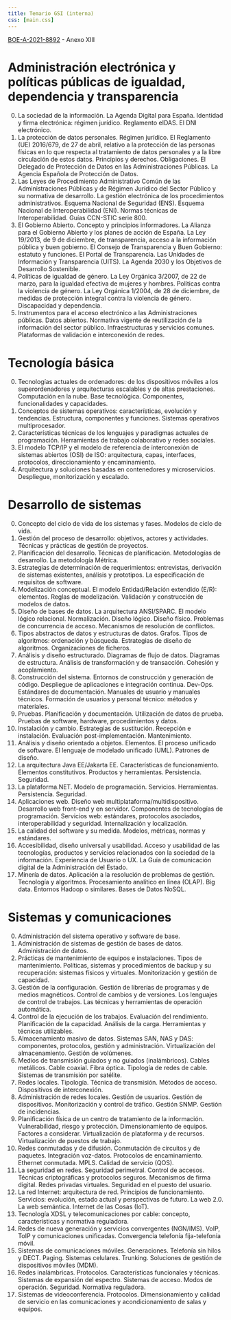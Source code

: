 ```yaml
---
title: Temario GSI (interna)
css: [main.css]
---
```

<div class="alert">
<a href="https://boe.es/diario_boe/txt.php?id=BOE-A-2021-8892" target="_blank">BOE-A-2021-8892</a> - Anexo XIII
</div>

# Administración electrónica y políticas públicas de igualdad, dependencia y transparencia

0. La sociedad de la información. La Agenda Digital para España. Identidad y firma electrónica: régimen jurídico. Reglamento eIDAS. El DNI electrónico.
0. La protección de datos personales. Régimen jurídico. El Reglamento (UE) 2016/679, de 27 de abril, relativo a la protección de las personas físicas en lo que respecta al tratamiento de datos personales y a la libre circulación de estos datos. Principios y derechos. Obligaciones. El Delegado de Protección de Datos en las Administraciones Públicas. La Agencia Española de Protección de Datos.
0. Las Leyes de Procedimiento Administrativo Común de las Administraciones Públicas y de Régimen Jurídico del Sector Público y su normativa de desarrollo. La gestión electrónica de los procedimientos administrativos. Esquema Nacional de Seguridad (ENS). Esquema Nacional de Interoperabilidad (ENI). Normas técnicas de Interoperabilidad. Guías CCN-STIC serie 800.
0. El Gobierno Abierto. Concepto y principios informadores. La Alianza para el Gobierno Abierto y los planes de acción de España. La Ley 19/2013, de 9 de diciembre, de transparencia, acceso a la información pública y buen gobierno. El Consejo de Transparencia y Buen Gobierno: estatuto y funciones. El Portal de Transparencia. Las Unidades de Información y Transparencia (UITS). La Agenda 2030 y los Objetivos de Desarrollo Sostenible.
0. Políticas de igualdad de género. La Ley Orgánica 3/2007, de 22 de marzo, para la igualdad efectiva de mujeres y hombres. Políticas contra la violencia de género. La Ley Orgánica 1/2004, de 28 de diciembre, de medidas de protección integral contra la violencia de género. Discapacidad y dependencia.
0. Instrumentos para el acceso electrónico a las Administraciones públicas. Datos abiertos. Normativa vigente de reutilización de la información del sector público. Infraestructuras y servicios comunes. Plataformas de validación e interconexión de redes.

# Tecnología básica

0. Tecnologías actuales de ordenadores: de los dispositivos móviles a los superordenadores y arquitecturas escalables y de altas prestaciones. Computación en la nube. Base tecnológica. Componentes, funcionalidades y capacidades.
0. Conceptos de sistemas operativos: características, evolución y tendencias. Estructura, componentes y funciones. Sistemas operativos multiprocesador.
0. Características técnicas de los lenguajes y paradigmas actuales de programación. Herramientas de trabajo colaborativo y redes sociales.
0. El modelo TCP/IP y el modelo de referencia de interconexión de sistemas abiertos (OSI) de ISO: arquitectura, capas, interfaces, protocolos, direccionamiento y encaminamiento.
0. Arquitectura y soluciones basadas en contenedores y microservicios. Despliegue, monitorización y escalado.

# Desarrollo de sistemas

0. Concepto del ciclo de vida de los sistemas y fases. Modelos de ciclo de vida.
0. Gestión del proceso de desarrollo: objetivos, actores y actividades. Técnicas y prácticas de gestión de proyectos.
0. Planificación del desarrollo. Técnicas de planificación. Metodologías de desarrollo. La metodología Métrica.
0. Estrategias de determinación de requerimientos: entrevistas, derivación de sistemas existentes, análisis y prototipos. La especificación de requisitos de software.
0. Modelización conceptual. El modelo Entidad/Relación extendido (E/R): elementos. Reglas de modelización. Validación y construcción de modelos de datos.
0. Diseño de bases de datos. La arquitectura ANSI/SPARC. El modelo lógico relacional. Normalización. Diseño lógico. Diseño físico. Problemas de concurrencia de acceso. Mecanismos de resolución de conflictos.
0. Tipos abstractos de datos y estructuras de datos. Grafos. Tipos de algoritmos: ordenación y búsqueda. Estrategias de diseño de algoritmos. Organizaciones de ficheros.
0. Análisis y diseño estructurado. Diagramas de flujo de datos. Diagramas de estructura. Análisis de transformación y de transacción. Cohesión y acoplamiento.
0. Construcción del sistema. Entornos de construcción y generación de código. Despliegue de aplicaciones e integración continua. Dev-Ops. Estándares de documentación. Manuales de usuario y manuales técnicos. Formación de usuarios y personal técnico: métodos y materiales.
0. Pruebas. Planificación y documentación. Utilización de datos de prueba. Pruebas de software, hardware, procedimientos y datos.
0. Instalación y cambio. Estrategias de sustitución. Recepción e instalación. Evaluación post-implementación. Mantenimiento.
0. Análisis y diseño orientado a objetos. Elementos. El proceso unificado de software. El lenguaje de modelado unificado (UML). Patrones de diseño.
0. La arquitectura Java EE/Jakarta EE. Características de funcionamiento. Elementos constitutivos. Productos y herramientas. Persistencia. Seguridad.
0. La plataforma.NET. Modelo de programación. Servicios. Herramientas. Persistencia. Seguridad.
0. Aplicaciones web. Diseño web multiplataforma/multidispositivo. Desarrollo web front-end y en servidor. Componentes de tecnologías de programación. Servicios web: estándares, protocolos asociados, interoperabilidad y seguridad. Internalización y localización.
0. La calidad del software y su medida. Modelos, métricas, normas y estándares.
0. Accesibilidad, diseño universal y usabilidad. Acceso y usabilidad de las tecnologías, productos y servicios relacionados con la sociedad de la información. Experiencia de Usuario o UX. La Guía de comunicación digital de la Administración del Estado.
0. Minería de datos. Aplicación a la resolución de problemas de gestión. Tecnología y algoritmos. Procesamiento analítico en línea (OLAP). Big data. Entornos Hadoop o similares. Bases de Datos NoSQL.

# Sistemas y comunicaciones

0. Administración del sistema operativo y software de base.
0. Administración de sistemas de gestión de bases de datos. Administración de datos.
0. Prácticas de mantenimiento de equipos e instalaciones. Tipos de mantenimiento. Políticas, sistemas y procedimientos de backup y su recuperación: sistemas físicos y virtuales. Monitorización y gestión de capacidad.
0. Gestión de la configuración. Gestión de librerías de programas y de medios magnéticos. Control de cambios y de versiones. Los lenguajes de control de trabajos. Las técnicas y herramientas de operación automática.
0. Control de la ejecución de los trabajos. Evaluación del rendimiento. Planificación de la capacidad. Análisis de la carga. Herramientas y técnicas utilizables.
0. Almacenamiento masivo de datos. Sistemas SAN, NAS y DAS: componentes, protocolos, gestión y administración. Virtualización del almacenamiento. Gestión de volúmenes.
0. Medios de transmisión guiados y no guiados (inalámbricos). Cables metálicos. Cable coaxial. Fibra óptica. Tipología de redes de cable. Sistemas de transmisión por satélite.
0. Redes locales. Tipología. Técnica de transmisión. Métodos de acceso. Dispositivos de interconexión.
0. Administración de redes locales. Gestión de usuarios. Gestión de dispositivos. Monitorización y control de tráfico. Gestión SNMP. Gestión de incidencias.
0. Planificación física de un centro de tratamiento de la información. Vulnerabilidad, riesgo y protección. Dimensionamiento de equipos. Factores a considerar. Virtualización de plataforma y de recursos. Virtualización de puestos de trabajo.
0. Redes conmutadas y de difusión. Conmutación de circuitos y de paquetes. Integración voz-datos. Protocolos de encaminamiento. Ethernet conmutada. MPLS. Calidad de servicio (QOS).
0. La seguridad en redes. Seguridad perimetral. Control de accesos. Técnicas criptográficas y protocolos seguros. Mecanismos de firma digital. Redes privadas virtuales. Seguridad en el puesto del usuario.
0. La red Internet: arquitectura de red. Principios de funcionamiento. Servicios: evolución, estado actual y perspectivas de futuro. La web 2.0. La web semántica. Internet de las Cosas (IoT).
0. Tecnología XDSL y telecomunicaciones por cable: concepto, características y normativa reguladora.
0. Redes de nueva generación y servicios convergentes (NGN/IMS). VoIP, ToIP y comunicaciones unificadas. Convergencia telefonía fija-telefonía móvil.
0. Sistemas de comunicaciones móviles. Generaciones. Telefonía sin hilos y DECT. Paging. Sistemas celulares. Trunking. Soluciones de gestión de dispositivos móviles (MDM).
0. Redes inalámbricas. Protocolos. Características funcionales y técnicas. Sistemas de expansión del espectro. Sistemas de acceso. Modos de operación. Seguridad. Normativa reguladora.
0. Sistemas de videoconferencia. Protocolos. Dimensionamiento y calidad de servicio en las comunicaciones y acondicionamiento de salas y equipos.